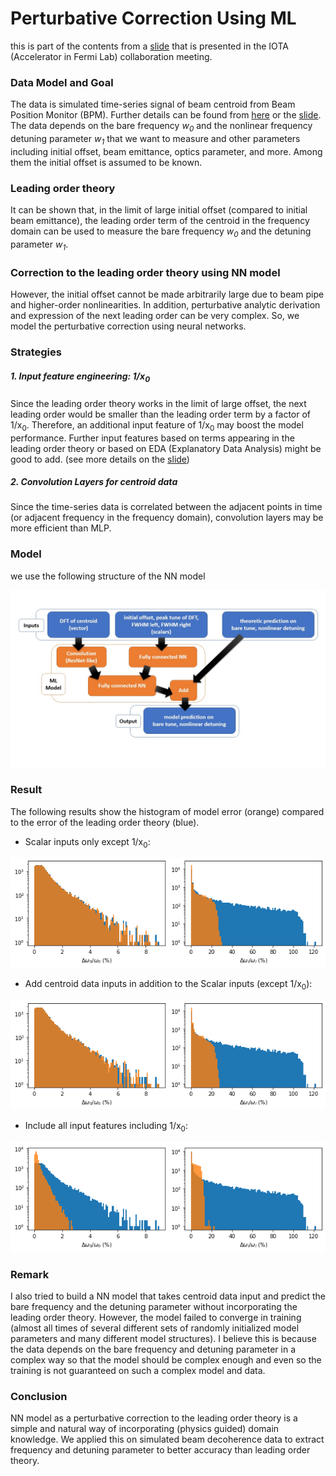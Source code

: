 # Perturbative Correction Using ML 

this is part of the contents from a [slide](MLdecoherence1.pdf) that is presented in the IOTA (Accelerator in Fermi Lab) collaboration meeting.


### Data Model and Goal

The data is simulated time-series signal of beam centroid from Beam Position Monitor (BPM). Further details can be found from [here](Decoherence.md) or the [slide](MLdecoherence1.pdf). The data depends on the bare frequency *w<sub>0</sub>* and the nonlinear frequency detuning parameter *w<sub>1</sub>* that we want to measure and other parameters including initial offset, beam emittance, optics parameter, and more. Among them the initial offset is assumed to be known.


### Leading order theory

It can be shown that, in the limit of large initial offset (compared to initial beam emittance), the leading order term of the centroid in the frequency domain can be used to measure the bare frequency *w<sub>0</sub>* and the detuning parameter *w<sub>1</sub>*. 


### Correction to the leading order theory using NN model

However, the initial offset cannot be made arbitrarily large due to beam pipe and higher-order nonlinearities. In addition, perturbative analytic derivation and expression of the next leading order can be very complex. So, we model the perturbative correction using neural networks. 

### Strategies

##### 1. Input feature engineering: 1/x<sub>0</sub>
Since the leading order theory works in the limit of large offset, the next leading order would be smaller than the leading order term by a factor of 1/x<sub>0</sub>. Therefore, an additional input feature of 1/x<sub>0</sub> may boost the model performance. Further input features based on terms appearing in the leading order theory or based on EDA (Explanatory Data Analysis) might be good to add. (see more details on the [slide](MLdecoherence1.pdf))

##### 2. Convolution Layers for centroid data
Since the time-series data is correlated between the adjacent points in time (or adjacent frequency in the frequency domain), convolution layers may be more efficient than MLP. 


### Model
we use the following structure of the NN model
<p align="center">
  <img src="model.H2.1D.DFT.jpg"/>
</p>


### Result
The following results show the histogram of model error (orange) compared to the error of the leading order theory (blue). 

- Scalar inputs only except 1/x<sub>0</sub>:

<p align="center">
  <img src="1DH2gaussian_ScalarInputOnly_simpleModel_X0.png"/>
</p>

- Add centroid data inputs in addition to the Scalar inputs (except 1/x<sub>0</sub>):

<p align="center">
  <img src="1DH2gaussian_ScalarInputOnly_simpleModel_inverseX0.png"/>
</p>

- Include all input features including 1/x<sub>0</sub>:

<p align="center">
  <img src="1DH2gaussian_inverseX0.png"/>
</p>


### Remark

I also tried to build a NN model that takes centroid data input and predict the bare frequency and the detuning parameter without incorporating the leading order theory. However, the model failed to converge in training (almost all times of several different sets of randomly initialized model parameters and many different model structures). I believe this is because the data depends on the bare frequency and detuning parameter in a complex way so that the model should be complex enough and even so the training is not guaranteed on such a complex model and data. 


### Conclusion 

NN model as a perturbative correction to the leading order theory is a simple and natural way of incorporating (physics guided) domain knowledge. We applied this on simulated beam decoherence data to extract frequency and detuning parameter to better accuracy than leading order theory. 




